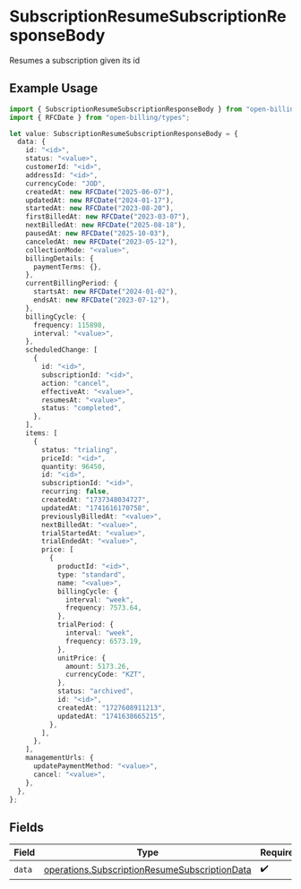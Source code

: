 # SubscriptionResumeSubscriptionResponseBody

Resumes a subscription given its id

## Example Usage

```typescript
import { SubscriptionResumeSubscriptionResponseBody } from "open-billing/models/operations";
import { RFCDate } from "open-billing/types";

let value: SubscriptionResumeSubscriptionResponseBody = {
  data: {
    id: "<id>",
    status: "<value>",
    customerId: "<id>",
    addressId: "<id>",
    currencyCode: "JOD",
    createdAt: new RFCDate("2025-06-07"),
    updatedAt: new RFCDate("2024-01-17"),
    startedAt: new RFCDate("2023-08-20"),
    firstBilledAt: new RFCDate("2023-03-07"),
    nextBilledAt: new RFCDate("2025-08-18"),
    pausedAt: new RFCDate("2025-10-03"),
    canceledAt: new RFCDate("2023-05-12"),
    collectionMode: "<value>",
    billingDetails: {
      paymentTerms: {},
    },
    currentBillingPeriod: {
      startsAt: new RFCDate("2024-01-02"),
      endsAt: new RFCDate("2023-07-12"),
    },
    billingCycle: {
      frequency: 115898,
      interval: "<value>",
    },
    scheduledChange: [
      {
        id: "<id>",
        subscriptionId: "<id>",
        action: "cancel",
        effectiveAt: "<value>",
        resumesAt: "<value>",
        status: "completed",
      },
    ],
    items: [
      {
        status: "trialing",
        priceId: "<id>",
        quantity: 96450,
        id: "<id>",
        subscriptionId: "<id>",
        recurring: false,
        createdAt: "1737348034727",
        updatedAt: "1741616170758",
        previouslyBilledAt: "<value>",
        nextBilledAt: "<value>",
        trialStartedAt: "<value>",
        trialEndedAt: "<value>",
        price: [
          {
            productId: "<id>",
            type: "standard",
            name: "<value>",
            billingCycle: {
              interval: "week",
              frequency: 7573.64,
            },
            trialPeriod: {
              interval: "week",
              frequency: 6573.19,
            },
            unitPrice: {
              amount: 5173.26,
              currencyCode: "KZT",
            },
            status: "archived",
            id: "<id>",
            createdAt: "1727608911213",
            updatedAt: "1741638665215",
          },
        ],
      },
    ],
    managementUrls: {
      updatePaymentMethod: "<value>",
      cancel: "<value>",
    },
  },
};
```

## Fields

| Field                                                                                                          | Type                                                                                                           | Required                                                                                                       | Description                                                                                                    |
| -------------------------------------------------------------------------------------------------------------- | -------------------------------------------------------------------------------------------------------------- | -------------------------------------------------------------------------------------------------------------- | -------------------------------------------------------------------------------------------------------------- |
| `data`                                                                                                         | [operations.SubscriptionResumeSubscriptionData](../../models/operations/subscriptionresumesubscriptiondata.md) | :heavy_check_mark:                                                                                             | N/A                                                                                                            |